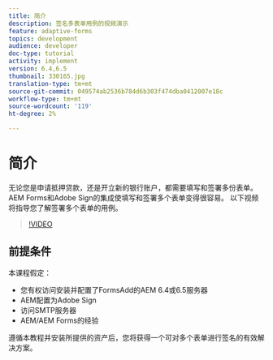 ```yaml
---
title: 简介
description: 签名多表单用例的视频演示
feature: adaptive-forms
topics: development
audience: developer
doc-type: tutorial
activity: implement
version: 6.4,6.5
thumbnail: 330165.jpg
translation-type: tm+mt
source-git-commit: 049574ab2536b784d6b303f474dba0412007e18c
workflow-type: tm+mt
source-wordcount: '119'
ht-degree: 2%

---
```


# 简介

无论您是申请抵押贷款，还是开立新的银行账户，都需要填写和签署多份表单。 AEM Forms和Adobe Sign的集成使填写和签署多个表单变得很容易。
以下视频将指导您了解签署多个表单的用例。

>[!VIDEO](https://video.tv.adobe.com/v/330165?quality=9&learn=on)

## 前提条件

本课程假定：

* 您有权访问安装并配置了FormsAdd的AEM 6.4或6.5服务器
* AEM配置为Adobe Sign
* 访问SMTP服务器
* AEM/AEM Forms的经验

遵循本教程并安装所提供的资产后，您将获得一个可对多个表单进行签名的有效解决方案。